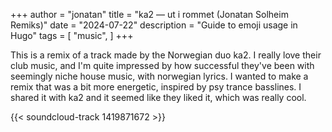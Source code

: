 +++
author = "jonatan"
title = "ka2 — ut i rommet (Jonatan Solheim Remiks)"
date = "2024-07-22"
description = "Guide to emoji usage in Hugo"
tags = [
    "music",
]
+++

This is a remix of a track made by the Norwegian duo ka2. I really love their club music, and I'm quite impressed by how successful they've been with seemingly niche house music, with norwegian lyrics. I wanted to make a remix that was a bit more energetic, inspired by psy trance basslines. I shared it with ka2 and it seemed like they liked it, which was really cool.

{{< soundcloud-track 1419871672 >}}
